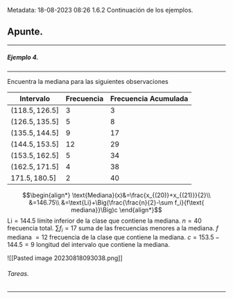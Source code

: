 Metadata:
18-08-2023
08:26
1.6.2 Continuación de los ejemplos.

## Apunte.
---
##### Ejemplo 4.
---
Encuentra la mediana para las siguientes observaciones

| Intervalo | Frecuencia | Frecuencia Acumulada |
| --- | --- | --- |
| $(118.5, 126.5]$ | 3 | 3 |
| $(126.5,135.5]$ | 5 | 8 |
| $(135.5, 144.5]$ | 9 | 17 |
| $(144.5,153.5]$ | 12 | 29 |
| $(153.5, 162.5]$ | 5 | 34 |
| $(162.5, 171.5]$ | 4 | 38 |
| $171.5,180.5]$ | 2 | 40 |

$$\begin{align*} \text{Mediana}(x)&=\frac{x_{(20)}+x_{(21)}}{2}\\ &=146.75\\ &=\text{Li}+\Big(\frac{\frac{n}{2}-\sum f_i}{f\text{ mediana}}\Big)c \end{align*}$$
$\text{Li}=144.5$ límite inferior de la clase que contiene la mediana.
$n=40$ frecuencia total.
$\sum f_i=17$ suma de las frecuencias menores a la mediana.
$f\text{ mediana }=12$ frecuencia de la clase que contiene la mediana.
$c=153.5-144.5=9$ longitud del intervalo que contiene la mediana.

![[Pasted image 20230818093038.png]]


###### Tareas.
---

